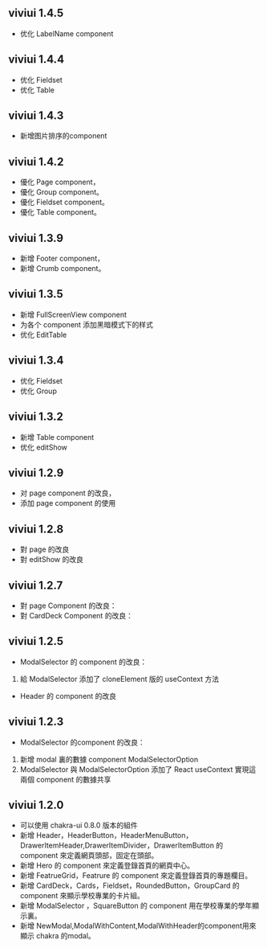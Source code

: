 ## viviui 1.4.5

- 优化 LabelName component

## viviui 1.4.4

- 优化 Fieldset
- 优化 Table

## viviui 1.4.3

- 新增图片排序的component

## viviui 1.4.2

- 優化 Page component，
- 優化 Group component。
- 優化 Fieldset component。
- 優化 Table component。

## viviui 1.3.9

- 新增 Footer component，
- 新增 Crumb component。

## viviui 1.3.5

- 新增 FullScreenView component
- 为各个 component 添加黑暗模式下的样式
- 优化 EditTable

## viviui 1.3.4

- 优化 Fieldset 
- 优化 Group 


## viviui 1.3.2

- 新增 Table component
- 优化 editShow 

## viviui 1.2.9

- 对 page component 的改良，
- 添加 page component 的使用

## viviui 1.2.8  
  
  - 對 page 的改良
  - 對 editShow 的改良

## viviui 1.2.7
  
  - 對 page Component 的改良：
  - 對 CardDeck Component 的改良：

## viviui 1.2.5

  - ModalSelector 的 component 的改良：
  1. 給 ModalSelector 添加了 cloneElement 版的 useContext 方法

  - Header 的 component 的改良

## viviui 1.2.3
  
  - ModalSelector 的component 的改良：
  1. 新增 modal 裏的數據 component ModalSelectorOption 
  2. ModalSelector 與 ModalSelectorOption 添加了 React useContext 實現這兩個 component 的數據共享

## viviui 1.2.0  
  
  - 可以使用 chakra-ui 0.8.0 版本的組件
  - 新增 Header，HeaderButton，HeaderMenuButton，DrawerItemHeader,DrawerItemDivider，DrawerItemButton 的 component 來定義網頁頭部，固定在頭部。
  - 新增 Hero 的 component 來定義登錄首頁的網頁中心。
  - 新增 FeatrueGrid，Featrure 的 component 來定義登錄首頁的專題欄目。
  - 新增 CardDeck，Cards，Fieldset，RoundedButton，GroupCard 的 component 來顯示學校專業的卡片組。
  - 新增 ModalSelector ，SquareButton 的 component 用在學校專業的學年顯示裏。 
  - 新增 NewModal,ModalWithContent,ModalWithHeader的component用來顯示 chakra 的modal。